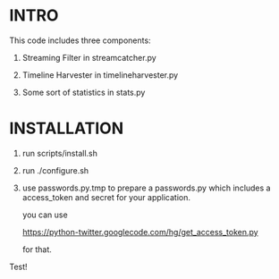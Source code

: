 
INTRO
=====

This code includes three components:

1. Streaming Filter in streamcatcher.py

2. Timeline Harvester in timelineharvester.py

3. Some sort of statistics in stats.py

INSTALLATION
===

1. run scripts/install.sh

2. run ./configure.sh

3. use passwords.py.tmp to prepare a passwords.py which includes a
access_token and secret for your application.

   you can use

   https://python-twitter.googlecode.com/hg/get_access_token.py

   for that.
   
Test!